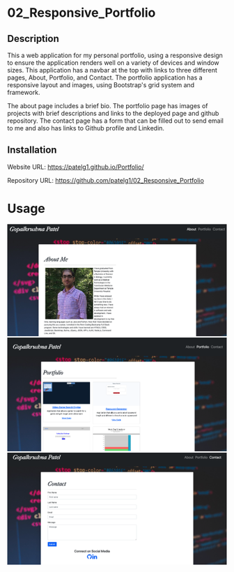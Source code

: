 # 02_Responsive_Portfolio

## Description

This a web application for my personal portfolio, using a responsive design to ensure the application renders well on a variety of devices and window sizes. This application has a navbar at the top with links to three different pages, About, Portfolio, and Contact. The portfolio application has a responsive layout and images, using Bootstrap's grid system and framework.

The about page includes a brief bio. The portfolio page has images of projects with brief descriptions and links to the deployed page and github repository. The contact page has a form that can be filled out to send email to me and also has links to Github profile and Linkedin.

## Installation

Website URL: https://patelg1.github.io/Portfolio/

Repository URL: https://github.com/patelg1/02_Responsive_Portfolio

# Usage

![About me screenshot](Assets/Images/screenshot_about.png)
![Portfolio screenshot](Assets/Images/screenshot_portfolio.png)
![Contact screenshot](Assets/Images/screenshot_contact.png)